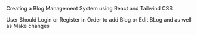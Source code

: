 Creating a Blog Management System using React and Tailwind CSS

User Should Login or Register in Order to add Blog or Edit BLog and as well as Make changes
